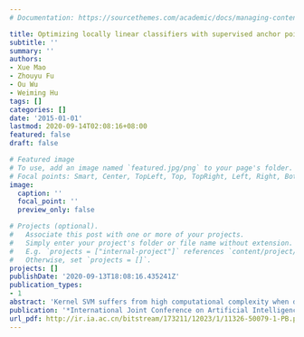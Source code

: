 ```yaml
---
# Documentation: https://sourcethemes.com/academic/docs/managing-content/

title: Optimizing locally linear classifiers with supervised anchor point learning
subtitle: ''
summary: ''
authors:
- Xue Mao
- Zhouyu Fu
- Ou Wu
- Weiming Hu
tags: []
categories: []
date: '2015-01-01'
lastmod: 2020-09-14T02:08:16+08:00
featured: false
draft: false

# Featured image
# To use, add an image named `featured.jpg/png` to your page's folder.
# Focal points: Smart, Center, TopLeft, Top, TopRight, Left, Right, BottomLeft, Bottom, BottomRight.
image:
  caption: ''
  focal_point: ''
  preview_only: false

# Projects (optional).
#   Associate this post with one or more of your projects.
#   Simply enter your project's folder or file name without extension.
#   E.g. `projects = ["internal-project"]` references `content/project/deep-learning/index.md`.
#   Otherwise, set `projects = []`.
projects: []
publishDate: '2020-09-13T18:08:16.435241Z'
publication_types:
- 1
abstract: 'Kernel SVM suffers from high computational complexity when dealing with large-scale nonlinear datasets. To address this issue, locally linear classifiers have been proposed for approximating nonlinear decision boundaries with locally linear functions using a local coding scheme. The effectiveness of such coding scheme depends heavily on the quality of anchor points chosen to produce the local codes. Existing methods usually involve a phase of unsupervised anchor point learning followed by supervised classifier learning. Thus, the anchor points and classifiers are obtained separately whereas the learned anchor points may not be optimal for the discriminative task. In this paper, we present a novel fully supervised approach for anchor point learning. A single optimization problem is formulated over both anchor point and classifier variables, optimizing the initial anchor points jointly with the classifiers to minimize the classification risk. Experimental results show that our method outperforms other competitive methods which employ unsupervised anchor point learning and achieves performance on par with the kernel SVM albeit with much improved efficiency.'
publication: '*International Joint Conference on Artificial Intelligence (**IJCAI**)*'
url_pdf: http://ir.ia.ac.cn/bitstream/173211/12023/1/11326-50079-1-PB.pdf
---
```

